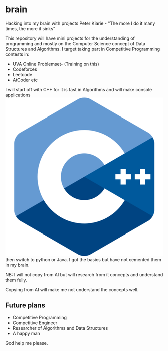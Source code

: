 # brain
Hacking into my brain with projects
Peter Kiarie - "The more I do it many times, the more it sinks"

This repository will have mini projects for the understanding of programming and mostly
on the Computer Science concept of Data Structures and Algorithms. I target taking part 
in Competitive Programming contests in:
- UVA Online Problemset- (Training on this)
- Codeforces
- Leetcode
- AtCoder etc

I will start off with C++ for it is fast in Algorithms and will make console applications
![CPP](c-.png)
then switch to python or Java. I got the basics but have not cemented them in my brain.

NB: I will not copy from AI but will research from it concepts and understand them fully.

Copying from AI will make me not understand the concepts well. 

## Future plans
- Competitive Programming
- Competitive Engineer
- Researcher of Algorithms and Data Structures
- A happy man

God help me please.
